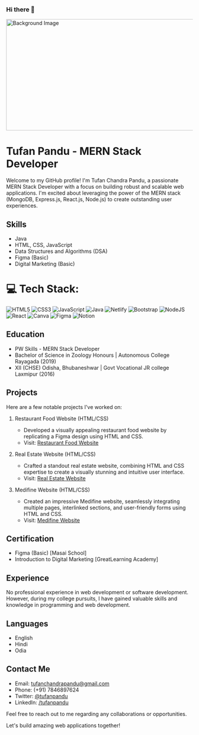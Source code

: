 ### Hi there 👋

<!--
**tufanpandu/tufanpandu** is a ✨ _special_ ✨ repository because its `README.md` (this file) appears on your GitHub profile.

Here are some ideas to get you started:

- 🔭 I’m currently working on ...
- 🌱 I’m currently learning ...
- 👯 I’m looking to collaborate on ...
- 🤔 I’m looking for help with ...
- 💬 Ask me about ...
- 📫 How to reach me: ...
- 😄 Pronouns: ...
- ⚡ Fun fact: ...
-->
<img src="https://camo.githubusercontent.com/c1dcb74cc1c1835b1d716f5051499a2814c683c806b15f04b0eba492863703e9/68747470733a2f2f63646e2e6472696262626c652e636f6d2f75736572732f3733303730332f73637265656e73686f74732f363538313234332f6176656e746f2e676966" alt="Background Image" style="width: 600px; height: 300px;">


# Tufan Pandu - MERN Stack Developer

Welcome to my GitHub profile! I'm Tufan Chandra Pandu, a passionate MERN Stack Developer with a focus on building robust and scalable web applications. I'm excited about leveraging the power of the MERN stack (MongoDB, Express.js, React.js, Node.js) to create outstanding user experiences.

## Skills

- Java
- HTML, CSS, JavaScript
- Data Structures and Algorithms (DSA)
- Figma (Basic)
- Digital Marketing (Basic)


# 💻 Tech Stack:
![HTML5](https://img.shields.io/badge/html5-%23E34F26.svg?style=for-the-badge&logo=html5&logoColor=white) 
![CSS3](https://img.shields.io/badge/css3-%231572B6.svg?style=for-the-badge&logo=css3&logoColor=white) 
![JavaScript](https://img.shields.io/badge/javascript-%23323330.svg?style=for-the-badge&logo=javascript&logoColor=%23F7DF1E) 
![Java](https://img.shields.io/badge/java-%23ED8B00.svg?style=for-the-badge&logo=java&logoColor=white)
![Netlify](https://img.shields.io/badge/netlify-%23000000.svg?style=for-the-badge&logo=netlify&logoColor=#00C7B7)
![Bootstrap](https://img.shields.io/badge/bootstrap-%23563D7C.svg?style=for-the-badge&logo=bootstrap&logoColor=white)
![NodeJS](https://img.shields.io/badge/node.js-6DA55F?style=for-the-badge&logo=node.js&logoColor=white) 
![React](https://img.shields.io/badge/react-%2320232a.svg?style=for-the-badge&logo=react&logoColor=%2361DAFB)
![Canva](https://img.shields.io/badge/Canva-%2300C4CC.svg?style=for-the-badge&logo=Canva&logoColor=white)
![Figma](https://img.shields.io/badge/figma-%23F24E1E.svg?style=for-the-badge&logo=figma&logoColor=white)
![Notion](https://img.shields.io/badge/Notion-%23000000.svg?style=for-the-badge&logo=notion&logoColor=white)


## Education
- PW Skills - MERN Stack Developer  
- Bachelor of Science in Zoology Honours | Autonomous College Rayagada (2019)
- XII (CHSE) Odisha, Bhubaneshwar | Govt Vocational JR college Laxmipur (2016)

## Projects

Here are a few notable projects I've worked on:

1. Restaurant Food Website (HTML/CSS)
   - Developed a visually appealing restaurant food website by replicating a Figma design using HTML and CSS.
   - Visit: [Restaurant Food Website](https://foodsrestaurent.netlify.app/)

2. Real Estate Website (HTML/CSS)
   - Crafted a standout real estate website, combining HTML and CSS expertise to create a visually stunning and intuitive user interface.
   - Visit: [Real Estate Website](https://realestate98.netlify.app/)

3. Medifine Website (HTML/CSS)
   - Created an impressive Medifine website, seamlessly integrating multiple pages, interlinked sections, and user-friendly forms using HTML and CSS.
   - Visit: [Medifine Website](https://medifine98.netlify.app/)

## Certification

- Figma (Basic) [Masai School]
- Introduction to Digital Marketing [GreatLearning Academy]

## Experience

No professional experience in web development or software development. However, during my college pursuits, I have gained valuable skills and knowledge in programming and web development.

## Languages

- English
- Hindi
- Odia

## Contact Me

- Email: tufanchandrapandu@gmail.com
- Phone: (+91) 7846897624
- Twitter: [@tufanpandu](https://twitter.com/tufanpandu)
- LinkedIn: [/tufanpandu](https://www.linkedin.com/in/tufanpandu)

Feel free to reach out to me regarding any collaborations or opportunities.

Let's build amazing web applications together!
